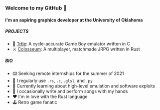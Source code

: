 ### Welcome to my GitHub 👋

#### I'm an aspiring graphics developer at the University of Oklahoma

##### PROJECTS

- 🐢 [Trtle](https://github.com/Saltyparts/trtle): A cycle-accurate Game Boy emulator written in C
- ⚔️ [Colosseum](https://github.com/colosseum-game): A multiplayer, matchmade JRPG written in Rust

##### BIO

- ⌨️ Seeking remote internships for the summer of 2021
- 🧰 I regularly use `.rs`, `.c`, `.glsl`, and `.py`
- 🌱 Currently learning about high-level emulation and software exploits
- 🎹 I occasionally write and perform songs with my hands
- ❤️ I'm in love with the Rust language
- 🕹️ Retro game fanatic
